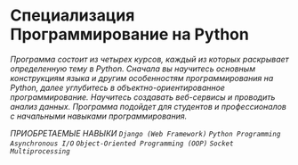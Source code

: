 Специализация Программирование на Python
========================



*Программа состоит из четырех курсов, каждый из которых раскрывает определенную тему в Python. Сначала вы научитесь основным конструкциям языка и другим особенностям программирования на Python, далее углубитесь в объектно-ориентированное программирование. Научитесь создавать веб-сервисы и проводить анализ данных. Программа подойдет для студентов и профессионалов с начальными навыками программирования.*



*ПРИОБРЕТАЕМЫЕ НАВЫКИ <code>Django (Web Framework)</code> <code>Python Programming</code> <code>Asynchronous I/O</code> <code>Object-Oriented Programming (OOP)</code> <code>Socket</code> <code>Multiprocessing</code>*



